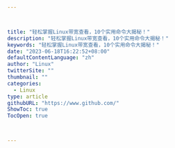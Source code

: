 ```yaml
---



title: "轻松掌握Linux带宽查看，10个实用命令大揭秘！"
description: "轻松掌握Linux带宽查看，10个实用命令大揭秘！"
keywords: "轻松掌握Linux带宽查看，10个实用命令大揭秘！"
date: "2023-06-18T16:22:52+08:00"
defaultContentLanguage: "zh"
author: "Linux"
twitterSite: ""
thumbnail: ""
categories:
  - Linux
type: article
githubURL: "https://www.github.com/"
ShowToc: true
TocOpen: true



---
```

